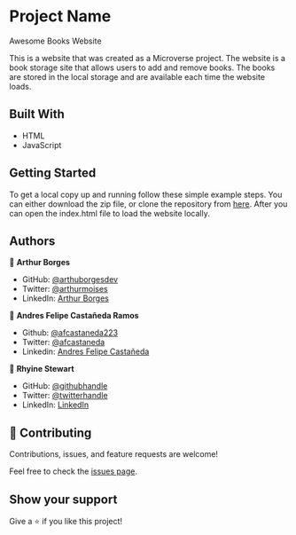 # Project Name

Awesome Books Website

This is a website that was created as a Microverse project. The website is a book storage site that allows users to add and remove books. The books are stored in the local storage and are available each time the website loads. 

## Built With

- HTML
- JavaScript

## Getting Started

To get a local copy up and running follow these simple example steps. You can either download the zip file, or clone the repository from [here](https://github.com/the-catalystmc/awesome-books/tree/build-website). After you can open the index.html file to load the website locally.

## Authors
👤 **Arthur Borges**
- GitHub: [@arthuborgesdev](https://github.com/arthurborgesdev)
- Twitter: [@arthurmoises](https://twitter.com/arthurmoises)
- LinkedIn: [Arthur Borges](https://linkedin.com/in/arthurmoises) 

👤 **Andres Felipe Castañeda Ramos**
- Github: [@afcastaneda223](https://github.com/afcastaneda223)
- Twitter: [@afcastaneda](https://twitter.com/afcastaneda)
- Linkedin: [Andres Felipe Castañeda](www.linkedin.com/in/andres-castaneda223)

👤 **Rhyine Stewart**

- GitHub: [@githubhandle](https://github.com/the-catalyst-mc)
- Twitter: [@twitterhandle](https://twitter.com/catalystspeaks)
- LinkedIn: [LinkedIn](https://linkedin.com/in/rhyinestewart)


## 🤝 Contributing

Contributions, issues, and feature requests are welcome!

Feel free to check the [issues page](https://github.com/the-catalystmc/church-conference-capstone/issues).

## Show your support

Give a ⭐️ if you like this project!
